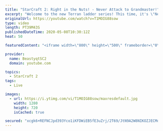 ```yaml
---
title: "StarCraft 2: Right in the Nuts! - Never Attack to Grandmaster!"
excerpt: "Welcome to the new Terran ladder series! This time, it's \"Never Attack to Grandmaster!\" In this challenge, I play as Terran on the EU ladder, and in every game I'm not allowed to attack with any units except for using Ghosts. I'm allowed to make any army units for defending, as long as I don't attack"
originalUrl: https://youtube.com/watch?v=T1MOIG88sow
type: video
length: PT39M43S
publishedDateTime: 2020-05-08T10:30:12Z
heat: 50

featuredContent: "<iframe width=\"800\" height=\"500\" frameborder=\"0\" src=\"https://www.youtube.com/embed/T1MOIG88sow\" allow=\"accelerometer; autoplay; encrypted-media; gyroscope; picture-in-picture\" allowfullscreen></iframe>"

provider:
  name: BeastyqtSC2
  domain: youtube.com

topics:
  - StarCraft 2
tags:
  - Live

images:
  - url: https://i.ytimg.com/vi/T1MOIG88sow/maxresdefault.jpg
    width: 1280
    height: 720
    isCached: true

secured: "xcgk6+REFNCJpd393Yco1iKFDWiEB5fE3uZrj/2T69/JtN9A2W8NIKOZJECMdtRjrMJvG7ZTI9JIw6F0/A1e2fGTo5pcgRNqx3yv7vZzd8iGA3arB3OXpVhF9lMCQO3xVIVSwAye44oYuVgEhA2GOhGaoMS6vT7RwzI/mMKdx4Qgi1W6NJyZdGZ1yW8tgmryX1dJMnGlw4GgUVrWDSbTq0C+uNBDRX1VzTbJtHAScrcO2d97+vmdY9NrkWxrFIlddF/giyBvTQs+TfZ+l0F6g9/0CWRWB6u7hR3i/VXEAdocaNcNMq3J1EmGeVeejTV1Uabz9py0HlYYUx70z3ysrCJa7E+8gNhRIubQ+mg7ggqCGX8B+mK9NqQk0Eo5/mFBp4e85Sj8ON4arPjUmn4ySkwkmbsr2gVSSjwrQq62/Go=;426WYT3yIqnbcSYoQVNFYg=="
---
```


